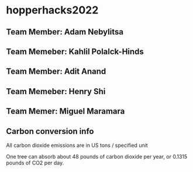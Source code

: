# hopperhacks2022
## Team Member: Adam Nebylitsa
## Team Memeber: Kahlil Polalck-Hinds
## Team Member: Adit Anand
## Team Memeber: Henry Shi
## Team Memer: Miguel Maramara

## Carbon conversion info
All carbon dioxide emissions are in US tons / specified unit

One tree can absorb about 48 pounds of carbon dioxide per year, or 0.1315 pounds of CO2 per day.